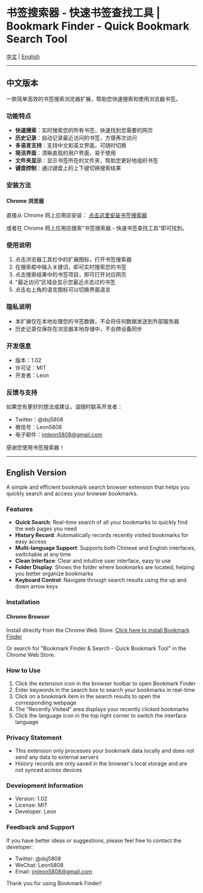 # 书签搜索器 - 快速书签查找工具 | Bookmark Finder - Quick Bookmark Search Tool

[中文](#中文版本) | [English](#english-version)

---

<a id="中文版本"></a>
## 中文版本

一款简单高效的书签搜索浏览器扩展，帮助您快速搜索和使用浏览器书签。

### 功能特点

- **快速搜索**：实时搜索您的所有书签，快速找到您需要的网页
- **历史记录**：自动记录最近访问的书签，方便再次访问
- **多语言支持**：支持中文和英文界面，可随时切换
- **简洁界面**：清晰直观的用户界面，易于使用
- **文件夹显示**：显示书签所在的文件夹，帮助您更好地组织书签
- **键盘控制**：通过键盘上的上下键切换搜索结果

### 安装方法

#### Chrome 浏览器

直接从 Chrome 网上应用店安装：
[点击这里安装书签搜索器](https://chromewebstore.google.com/detail/ckelamfopgcejcbbangifoidnflofgga?utm_source=item-share-cb)

或者在 Chrome 网上应用店搜索"书签搜索器 - 快速书签查找工具"即可找到。

### 使用说明

1. 点击浏览器工具栏中的扩展图标，打开书签搜索器
2. 在搜索框中输入关键词，即可实时搜索您的书签
3. 点击搜索结果中的书签项目，即可打开对应网页
4. "最近访问"区域会显示您最近点击过的书签
5. 点击右上角的语言图标可以切换界面语言

### 隐私说明

- 本扩展仅在本地处理您的书签数据，不会将任何数据发送到外部服务器
- 历史记录仅保存在浏览器本地存储中，不会跨设备同步

### 开发信息

- 版本：1.02
- 许可证：MIT
- 开发者：Leon

### 反馈与支持

如果您有更好的想法或建议，请随时联系开发者：

- Twitter：@dsj5808
- 微信号：Leon5808
- 电子邮件：imleon5808@gmail.com

感谢您使用书签搜索器！

---

<a id="english-version"></a>
## English Version

A simple and efficient bookmark search browser extension that helps you quickly search and access your browser bookmarks.

### Features

- **Quick Search**: Real-time search of all your bookmarks to quickly find the web pages you need
- **History Record**: Automatically records recently visited bookmarks for easy access
- **Multi-language Support**: Supports both Chinese and English interfaces, switchable at any time
- **Clean Interface**: Clear and intuitive user interface, easy to use
- **Folder Display**: Shows the folder where bookmarks are located, helping you better organize bookmarks
- **Keyboard Control**: Navigate through search results using the up and down arrow keys

### Installation

#### Chrome Browser

Install directly from the Chrome Web Store:
[Click here to install Bookmark Finder](https://chromewebstore.google.com/detail/ckelamfopgcejcbbangifoidnflofgga?utm_source=item-share-cb)

Or search for "Bookmark Finder & Search - Quick Bookmark Tool" in the Chrome Web Store.

### How to Use

1. Click the extension icon in the browser toolbar to open Bookmark Finder
2. Enter keywords in the search box to search your bookmarks in real-time
3. Click on a bookmark item in the search results to open the corresponding webpage
4. The "Recently Visited" area displays your recently clicked bookmarks
5. Click the language icon in the top right corner to switch the interface language

### Privacy Statement

- This extension only processes your bookmark data locally and does not send any data to external servers
- History records are only saved in the browser's local storage and are not synced across devices

### Development Information

- Version: 1.02
- License: MIT
- Developer: Leon

### Feedback and Support

If you have better ideas or suggestions, please feel free to contact the developer:

- Twitter: @dsj5808
- WeChat: Leon5808
- Email: imleon5808@gmail.com

Thank you for using Bookmark Finder! 